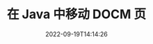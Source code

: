 ---
############################# Static ############################
layout: "auto-gen-merger"
date: 2022-09-19T14:14:26
draft: false
otherformats: docx dot dotm dotx epub html mht mhtml odp ods odt one otp ott pdf pps

############################# Head ############################
head_title: "在 Java 中移动 DOCM 页"
head_description: "使用文档合并 API 将 Java 中的 DOCM 文档中的页面移动到任何位置。"

############################# Header ############################
title: "在 Java 中移动 DOCM 页"
description: "使用几行 Java 代码移动 DOCM 页。"
bg_image: "https://cms.admin.containerize.com/templates/aspose/App_Themes/V3/images/bg/header1.png"
bg_overlay: false
button:
    enable: true
    icon: "fas fa-arrow-down"
    label: "下载免费试用版"
    link: "https://downloads.groupdocs.com/merger/java"

############################# SubMenu ############################
submenu:
    enable: true

    left:
        img_alt: "GroupDocs.Merger for Java"
        image: "https://cms.admin.containerize.com/templates/groupdocs/images/product-logos/90x90-noborder/groupdocs-merger-java.png"
        product: "GroupDocs.Merger"
        platform: "Java"

    middle:
        button:

            # button loop
            - link: "https://apireference.groupdocs.com/merger/java"
              text: "API 参考"

            # button loop
            - link: "https://github.com/groupdocs-merger"
              text: "代码示例"

            # button loop
            - link: "https://products.groupdocs.app/merger/family"
              text: "现场演示"

            # button loop
            - link: "https://purchase.groupdocs.com/pricing/merger/java"
              text: "价钱"

    right:
        link_download: "https://downloads.groupdocs.com/merger"
        link_learn: "https://docs.groupdocs.com/merger/java"
        link_buy: "https://purchase.groupdocs.com"

############################# About ############################
about:
    enable: true
    title: "关于 GroupDocs.Merger for Java API"
    content: |
        [GroupDocs.Merger for Java](/zh/merger/java/) 提供了一种简单的解决方案，可以在包括 PDF、Microsoft Office（Word、Excel、PowerPoint）在内的各种文档格式之间安全地合并和拆分、OneNote)、OpenDocument、HTML、图像和 Java 应用程序中的许多其他内容。只需添加几行代码，即可执行多个文档操作，例如移动、删除、旋转、交换、提取或更改文档中页面的方向。文档合并 API 还支持将文档页面预览为图像，以分析页面上的文档结构、格式和内容。
        
        GroupDocs.Merger API 是需要文件页面移动功能的企业解决方案的正确选择。这些 API 在包括 J2SE 7.0 (1.7), J2SE 8.0 (1.8), Java 10 在内的所有主要操作系统和平台上都得到了很好的支持。

############################# Steps ############################
steps:
    enable: true
    title_left: "移动 Java 中的 DOCM 个文件页"
    content_left: |
        [GroupDocs.Merger for Java](/zh/merger/java/) 让 Java 开发人员通过执行几个简单的步骤即可轻松地在 DOCM 文件中移动页面.
        
        * 初始化 **MoveOptions** 以指定当前和新的页码。
        * 创建 **Merger** 的新实例并将源文档路径作为构造函数参数传递。
        * 调用 **movePage** 并传递 **MoveOptions** 对象。
        * 调用 **save** 并指定文件路径以保存生成的文档。

    title_right: "系统要求"
    content_right: |
        所有主要平台和操作系统都支持 GroupDocs.Merger for Java API。在执行以下代码之前，请确保您的系统上安装了以下先决条件。

        * 操作系统：Microsoft Windows、Linux、MacOS
        * 开发环境：NetBeans, IntelliJ IDEA, Eclipse
        * 构架: J2SE 7.0 (1.7), J2SE 8.0 (1.8), Java 10
        * 从 [Maven](https://repository.groupdocs.com/webapp/#/artifacts/browse/tree/General/repo/com/groupdocs/groupdocs-merger) 下载最新版本的 GroupDocs.Merger for Java
         
    code: |
     {{% merger/additional-styles %}}
     {{< merger/code-merger title="如何使用 Java 示例代码移动 DOCM 文件页面">}}

        ```java    
        // 使用 GroupDocs.Merger API 移动 DOCM 文件页面
        int pageNumber = 6;
        int newPageNumber = 1;

        // 初始化 MoveOptions 类以指定当前页码和新页码
        MoveOptions moveOptions = new MoveOptions(pageNumber, newPageNumber);

        // 使用输入 DOCM 文档实例化合并
        Merger merger = new Merger("input.docm");

        // 调用 movePage 方法并将 MoveOptions 对象传递给它
        merger.movePage(moveOptions);
    
        // 调用 save 方法并传递所需的文件路径以保存输出文档
        merger.save("output.docm");
        ```
     {{< /merger/code-merger >}}

############################# Demos ############################
demos:
    enable: true
    title: "现场演示 - 在线移动 DOCM 页面"
    content: |
       访问 [GroupDocs.Merger Live Demos](https://products.groupdocs.app/splitter/move-pages/docm) 网站，立即移动 DOCM 文件页面。
       现场演示具有以下好处。
        
############################# About Formats ############################
about_formats:
    enable: true

############################# More Formats ############################
more_formats:
    enable: true
    title: "移动其他文档格式的页面"
    content: |
        Java 记录文件格式和图像的合并和拆分 API。移动一些流行的文件格式，如下所述。

############################# Back to top ###############################
back_to_top:
    enable: true
---